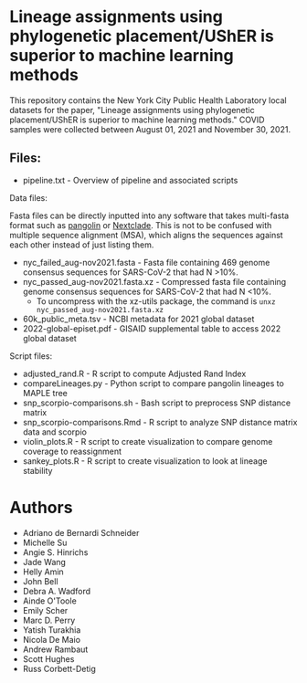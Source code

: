 # Lineage assignments using phylogenetic placement/UShER is superior to machine learning methods

This repository contains the New York City Public Health Laboratory local datasets for the paper, "Lineage assignments using phylogenetic placement/UShER is superior to machine learning methods." COVID samples were collected between August 01, 2021 and November 30, 2021. 


## Files:

* pipeline.txt - Overview of pipeline and associated scripts

Data files:


Fasta files can be directly inputted into any software that takes multi-fasta format such as [pangolin](https://github.com/cov-lineages/pangolin) or [Nextclade](https://clades.nextstrain.org/). This is not to be confused with multiple sequence alignment (MSA), which aligns the sequences against each other instead of just listing them.
* nyc_failed_aug-nov2021.fasta - Fasta file containing 469 genome consensus sequences for SARS-CoV-2 that had N >10%. 
* nyc_passed_aug-nov2021.fasta.xz - Compressed fasta file containing genome consensus sequences for SARS-CoV-2 that had N <10%. 
  - To uncompress with the xz-utils package, the command is `unxz nyc_passed_aug-nov2021.fasta.xz`
* 60k_public_meta.tsv - NCBI metadata for 2021 global dataset
* 2022-global-episet.pdf - GISAID supplemental table to access 2022 global dataset

Script files:
* adjusted_rand.R - R script to compute Adjusted Rand Index
* compareLineages.py - Python script to compare pangolin lineages to MAPLE tree
* snp_scorpio-comparisons.sh - Bash script to preprocess SNP distance matrix
* snp_scorpio-comparisons.Rmd - R script to analyze SNP distance matrix data and scorpio
* violin_plots.R - R script to create visualization to compare genome coverage to reassignment
* sankey_plots.R - R script to create visualization to look at lineage stability


# Authors

* Adriano de Bernardi Schneider
* Michelle Su
* Angie S. Hinrichs
* Jade Wang
* Helly Amin
* John Bell
* Debra A. Wadford
* Ainde O'Toole
* Emily Scher
* Marc D. Perry
* Yatish Turakhia
* Nicola De Maio
* Andrew Rambaut
* Scott Hughes
* Russ Corbett-Detig
